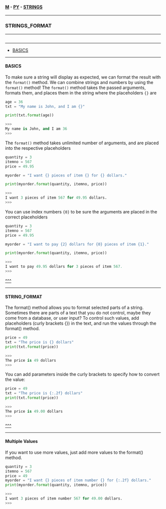 
#### [M](https://github.com/ttltrk/TTT/blob/master/menu.md) - [PY](https://github.com/ttltrk/TTT/blob/master/PY/PY.md) - [STRINGS](https://github.com/ttltrk/TTT/blob/master/PY/STRINGS/STRINGS.md)

---

### STRINGS_FORMAT

---

```

```

---

* [BASICS](#BASICS)

---

#### BASICS

To make sure a string will display as expected, we can format the result with the ```format()``` method.
We can combine strings and numbers by using the ```format()``` method!
The ```format()``` method takes the passed arguments, formats them, and places them in the string where the placeholders ```{}``` are


```py
age = 36
txt = "My name is John, and I am {}"

print(txt.format(age))

>>>
My name is John, and I am 36
>>>
```

The ```format()``` method takes unlimited number of arguments, and are placed into the respective placeholders

```py
quantity = 3
itemno = 567
price = 49.95

myorder = "I want {} pieces of item {} for {} dollars."

print(myorder.format(quantity, itemno, price))

>>>
I want 3 pieces of item 567 for 49.95 dollars.
>>>
```

You can use index numbers ```{0}``` to be sure the arguments are placed in the correct placeholders

```py
quantity = 3
itemno = 567
price = 49.95

myorder = "I want to pay {2} dollars for {0} pieces of item {1}."

print(myorder.format(quantity, itemno, price))

>>>
I want to pay 49.95 dollars for 3 pieces of item 567.
>>>
```

[^^^](#STRINGS_FORMAT)

---

#### STRING_FORMAT

The format() method allows you to format selected parts of a string.
Sometimes there are parts of a text that you do not control, maybe they come from a database, or user input?
To control such values, add placeholders (curly brackets {}) in the text, and run the values through the format() method.

```py
price = 49
txt = "The price is {} dollars"
print(txt.format(price))

>>>
The price is 49 dollars
>>>
```

You can add parameters inside the curly brackets to specify how to convert the value:

```py
price = 49
txt = "The price is {:.2f} dollars"
print(txt.format(price))

>>>
The price is 49.00 dollars
>>>
```

[^^^](#STRINGS_FORMAT)

---

#### Multiple Values

If you want to use more values, just add more values to the format() method.

```py
quantity = 3
itemno = 567
price = 49
myorder = "I want {} pieces of item number {} for {:.2f} dollars."
print(myorder.format(quantity, itemno, price))

>>>
I want 3 pieces of item number 567 for 49.00 dollars.
>>>
```
